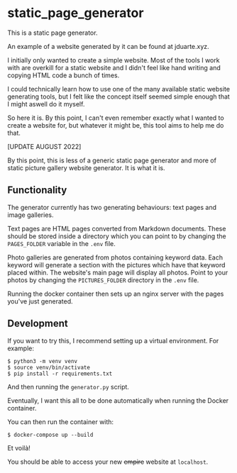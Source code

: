 # static_page_generator

This is a static page generator.

An example of a website generated by it can be found at jduarte.xyz.

I initially only wanted to create a simple website. Most of the tools I work with are overkill for a static website and I didn't feel like hand writing and copying HTML code a bunch of times.

I could technically learn how to use one of the many available static website generating tools, but I felt like the concept itself seemed simple enough that I might aswell do it myself.

So here it is. By this point, I can't even remember exactly what I wanted to create a website for, but whatever it might be, this tool aims to help me do that.

[UPDATE AUGUST 2022]

By this point, this is less of a generic static page generator and more of static picture gallery website generator. It is what it is.

## Functionality

The generator currently has two generating behaviours: text pages and image galleries.

Text pages are HTML pages converted from Markdown documents. These should be stored inside a directory which you can point to by changing the `PAGES_FOLDER` variable in the `.env` file.

Photo galleries are generated from photos containing keyword data. Each keyword will generate a section with the pictures which have that keyword placed within. The website's main page will display all photos. Point to your photos by changing the `PICTURES_FOLDER` directory in the `.env` file.

Running the docker container then sets up an nginx server with the pages you've just generated.

## Development

If you want to try this, I recommend setting up a virtual environment. For example:

```
$ python3 -m venv venv
$ source venv/bin/activate
$ pip install -r requirements.txt
```

And then running the `generator.py` script.

Eventually, I want this all to be done automatically when running the Docker container.

You can then run the container with:

```
$ docker-compose up --build
```

Et voilà!

You should be able to access your new ~~empire~~ website at `localhost`.
